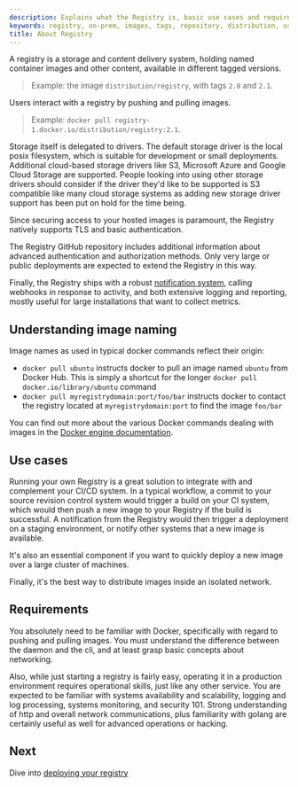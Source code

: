 ```yaml
---
description: Explains what the Registry is, basic use cases and requirements
keywords: registry, on-prem, images, tags, repository, distribution, use cases, requirements
title: About Registry
---
```


A registry is a storage and content delivery system, holding named container
images and other content, available in different tagged versions.

  > Example: the image `distribution/registry`, with tags `2.0` and `2.1`.

Users interact with a registry by pushing and pulling images.

  > Example: `docker pull registry-1.docker.io/distribution/registry:2.1`.

Storage itself is delegated to drivers. The default storage driver is the local
posix filesystem, which is suitable for development or small deployments.
Additional cloud-based storage drivers like S3, Microsoft Azure and Google Cloud Storage
are supported.  People looking into using other storage drivers should consider if
the driver they'd like to be supported is S3 compatible like many cloud storage systems
as adding new storage driver support has been put on hold for the time being.

Since securing access to your hosted images is paramount, the Registry natively
supports TLS and basic authentication.

The Registry GitHub repository includes additional information about advanced
authentication and authorization methods. Only very large or public deployments
are expected to extend the Registry in this way.

Finally, the Registry ships with a robust [notification system](notifications),
calling webhooks in response to activity, and both extensive logging and reporting,
mostly useful for large installations that want to collect metrics.

## Understanding image naming

Image names as used in typical docker commands reflect their origin:

 * `docker pull ubuntu` instructs docker to pull an image named `ubuntu` from Docker Hub. This is simply a shortcut for the longer `docker pull docker.io/library/ubuntu` command
 * `docker pull myregistrydomain:port/foo/bar` instructs docker to contact the registry located at `myregistrydomain:port` to find the image `foo/bar`

You can find out more about the various Docker commands dealing with images in
the [Docker engine documentation](https://docs.docker.com/engine/reference/commandline/cli/).

## Use cases

Running your own Registry is a great solution to integrate with and complement
your CI/CD system. In a typical workflow, a commit to your source revision
control system would trigger a build on your CI system, which would then push a
new image to your Registry if the build is successful. A notification from the
Registry would then trigger a deployment on a staging environment, or notify
other systems that a new image is available.

It's also an essential component if you want to quickly deploy a new image over
a large cluster of machines.

Finally, it's the best way to distribute images inside an isolated network.

## Requirements

You absolutely need to be familiar with Docker, specifically with regard to
pushing and pulling images. You must understand the difference between the
daemon and the cli, and at least grasp basic concepts about networking.

Also, while just starting a registry is fairly easy, operating it in a
production environment requires operational skills, just like any other service.
You are expected to be familiar with systems availability and scalability,
logging and log processing, systems monitoring, and security 101. Strong
understanding of http and overall network communications, plus familiarity with
golang are certainly useful as well for advanced operations or hacking.

## Next

Dive into [deploying your registry](deploying)
